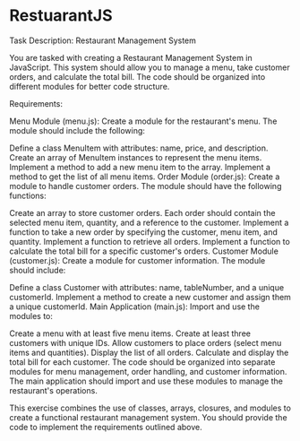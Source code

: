# RestuarantJS
Task Description: Restaurant Management System

You are tasked with creating a Restaurant Management System in JavaScript. This system should allow you to manage a menu, take customer orders, and calculate the total bill. The code should be organized into different modules for better code structure.

Requirements:

Menu Module (menu.js): Create a module for the restaurant's menu. The module should include the following:

Define a class MenuItem with attributes: name, price, and description.
Create an array of MenuItem instances to represent the menu items.
Implement a method to add a new menu item to the array.
Implement a method to get the list of all menu items.
Order Module (order.js): Create a module to handle customer orders. The module should have the following functions:

Create an array to store customer orders. Each order should contain the selected menu item, quantity, and a reference to the customer.
Implement a function to take a new order by specifying the customer, menu item, and quantity.
Implement a function to retrieve all orders.
Implement a function to calculate the total bill for a specific customer's orders.
Customer Module (customer.js): Create a module for customer information. The module should include:

Define a class Customer with attributes: name, tableNumber, and a unique customerId.
Implement a method to create a new customer and assign them a unique customerId.
Main Application (main.js): Import and use the modules to:

Create a menu with at least five menu items.
Create at least three customers with unique IDs.
Allow customers to place orders (select menu items and quantities).
Display the list of all orders.
Calculate and display the total bill for each customer.
The code should be organized into separate modules for menu management, order handling, and customer information. The main application should import and use these modules to manage the restaurant's operations.

This exercise combines the use of classes, arrays, closures, and modules to create a functional restaurant management system. You should provide the code to implement the requirements outlined above.
